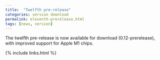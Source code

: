 ```yaml
---
title:  "Twelfth pre-release"
categories: version download
permalink: eleventh-prerelease.html
tags: [news, version]
---
```


The twelfth pre-release is now available for download (0.12-prerelease), with improved support for Apple M1 chips.

{% include links.html %}
